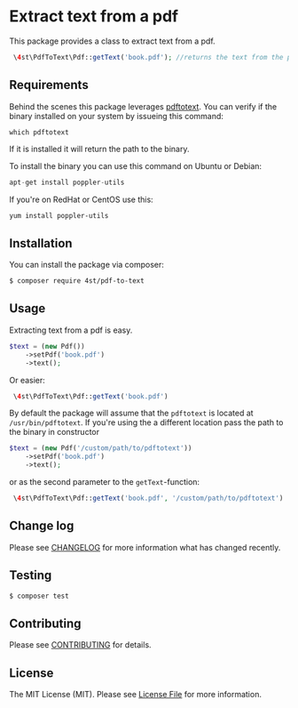 # Extract text from a pdf


This package provides a class to extract text from a pdf.

```php
 \4st\PdfToText\Pdf::getText('book.pdf'); //returns the text from the pdf
```

## Requirements

Behind the scenes this package leverages [pdftotext](https://en.wikipedia.org/wiki/Pdftotext). You can verify if the binary installed on your system by issueing this command:
```
which pdftotext
```

If it is installed it will return the path to the binary.

To install the binary you can use this command on Ubuntu or Debian:

```php
apt-get install poppler-utils
```

If you're on RedHat or CentOS use this:

```bash
yum install poppler-utils
```

## Installation

You can install the package via composer:
```bash
$ composer require 4st/pdf-to-text
```

## Usage

Extracting text from a pdf is easy.

```php
$text = (new Pdf())
    ->setPdf('book.pdf')
    ->text();
```

Or easier:

```php
 \4st\PdfToText\Pdf::getText('book.pdf')
```

By default the package will assume that the `pdftotext` is located at `/usr/bin/pdftotext`.
If you're using the a different location pass the path to the binary in constructor
```php
$text = (new Pdf('/custom/path/to/pdftotext'))
    ->setPdf('book.pdf')
    ->text();
```

or as the second parameter to the `getText`-function:
```php
 \4st\PdfToText\Pdf::getText('book.pdf', '/custom/path/to/pdftotext')
```

## Change log

Please see [CHANGELOG](CHANGELOG.md) for more information what has changed recently.

## Testing

``` bash
$ composer test
```

## Contributing

Please see [CONTRIBUTING](CONTRIBUTING.md) for details.


## License

The MIT License (MIT). Please see [License File](LICENSE.md) for more information.
